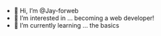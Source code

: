 - 👋 Hi, I’m @Jay-forweb
- 👀 I’m interested in ... becoming a web developer!
- 🌱 I’m currently learning ... the basics

<!---
Jay-forweb/Jay-forweb is a ✨ special ✨ repository because its `README.md` (this file) appears on your GitHub profile.
You can click the Preview link to take a look at your changes.
--->
